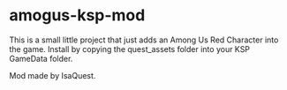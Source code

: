 # amogus-ksp-mod
This is a small little project that just adds an Among Us Red Character into the game. Install by copying the quest_assets folder into your KSP GameData folder. 


Mod made by IsaQuest. 
